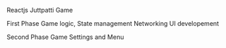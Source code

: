 Reactjs Juttpatti Game

First Phase
    Game logic,
    State management
    Networking
    UI developement

Second Phase
    Game Settings and Menu
